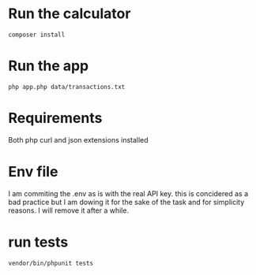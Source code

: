 # Run the calculator

`composer install`


# Run the app

`php app.php data/transactions.txt`

# Requirements
Both php curl and json extensions installed

# Env file 
I am commiting the .env as is with the real API key. this is concidered as a bad practice but I am dowing it for the sake of the task and for simplicity reasons. I will remove it after a while.

# run tests

`vendor/bin/phpunit tests`